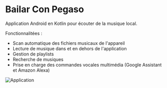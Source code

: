 # Bailar Con Pegaso

Application Android en Kotlin pour écouter de la musique local.

Fonctionnalitées :
- Scan automatique des fichiers musicaux de l'appareil
- Lecture de musique dans et en dehors de l'application
- Gestion de playlists
- Recherche de musiques
- Prise en charge des commandes vocales multimédia (Google Assistant et Amazon Alexa)

![Application](https://raw.githubusercontent.com/yoglrn/bailar/main/5.png)
